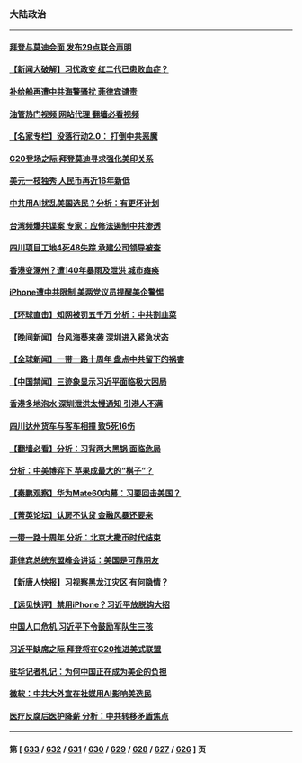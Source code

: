 ### 大陆政治
---
#### [拜登与莫迪会面 发布29点联合声明](../../pages/ncid277/n14069873.md?09090445) 
#### [【新闻大破解】习忧政变 红二代已患败血症？](../../pages/ncid277/n14069780.md?09090445) 
#### [补给船再遭中共海警骚扰 菲律宾谴责](../../pages/ncid277/n14069803.md?09090445) 
#### [油管热门视频 网站代理 翻墙必看视频](http://138.2.39.72:81/youtube.html?epic-marker?09090445)
#### [【名家专栏】没落行动2.0： 打倒中共恶魔](../../pages/ncid277/n14068880.md?09090445) 
#### [G20登场之际 拜登莫迪寻求强化美印关系](../../pages/ncid277/n14069605.md?09090445) 
#### [美元一枝独秀 人民币再近16年新低](../../pages/ncid277/n14069691.md?09090445) 
#### [中共用AI扰乱美国选民？分析：有更坏计划](../../pages/ncid277/n14069549.md?09090445) 
#### [台湾频爆共谍案 专家：应修法遏制中共渗透](../../pages/ncid277/n14069327.md?09090445) 
#### [四川项目工地4死48失踪 承建公司领导被查](../../pages/ncid277/n14069580.md?09090445) 
#### [香港变涿州？遭140年暴雨及泄洪 城市瘫痪](../../pages/ncid277/n14069515.md?09090445) 
#### [iPhone遭中共限制 美两党议员提醒美企警惕](../../pages/ncid277/n14069525.md?09090445) 
#### [【环球直击】知网被罚五千万 分析：中共割韭菜](../../pages/ncid277/n14068799.md?09090445) 
#### [【晚间新闻】台风海葵来袭 深圳进入紧急状态](../../pages/ncid277/n14069485.md?09090445) 
#### [【全球新闻】一带一路十周年 盘点中共留下的祸害](../../pages/ncid277/n14069491.md?09090445) 
#### [【中国禁闻】三迹象显示习近平面临极大困局](../../pages/ncid277/n14068782.md?09090445) 
#### [香港多地泡水 深圳泄洪太慢通知 引港人不满](../../pages/ncid277/n14069483.md?09090445) 
#### [四川达州货车与客车相撞 致5死16伤](../../pages/ncid277/n14069518.md?09090445) 
#### [【翻墙必看】分析：习背两大黑锅 面临危局](../../pages/ncid277/n14069431.md?09090445) 
#### [分析：中美博弈下 苹果成最大的“棋子”？](../../pages/ncid277/n14069356.md?09090445) 
#### [【秦鹏观察】华为Mate60内幕：习要回击美国？](../../pages/ncid277/n14069169.md?09090445) 
#### [【菁英论坛】认房不认贷 金融风暴还要来](../../pages/ncid277/n14069145.md?09090445) 
#### [一带一路十周年 分析：北京大撒币时代结束](../../pages/ncid277/n14068262.md?09090445) 
#### [菲律宾总统东盟峰会讲话：美国是可靠朋友](../../pages/ncid277/n14069132.md?09090445) 
#### [【新唐人快报】习视察黑龙江灾区 有何隐情？](../../pages/ncid277/n14069140.md?09090445) 
#### [【远见快评】禁用iPhone？习近平放脱钩大招](../../pages/ncid277/n14069100.md?09090445) 
#### [中国人口危机 习近平下令鼓励军队生三孩](../../pages/ncid277/n14069107.md?09090445) 
#### [习近平缺席之际 拜登将在G20推进美式联盟](../../pages/ncid277/n14068952.md?09090445) 
#### [驻华记者札记：为何中国正在成为美企的负担](../../pages/ncid277/n14069113.md?09090445) 
#### [微软：中共大外宣在社媒用AI影响美选民](../../pages/ncid277/n14069074.md?09090445) 
#### [医疗反腐后医护降薪 分析：中共转移矛盾焦点](../../pages/ncid277/n14069077.md?09090445) 

---
#### 第 [ [633](./633.md?09090445) / [632](./632.md?09090445) / [631](./631.md?09090445) / [630](./630.md?09090445) / [629](./629.md?09090445) / [628](./628.md?09090445) / [627](./627.md?09090445) / [626](./626.md?09090445) ] 页
